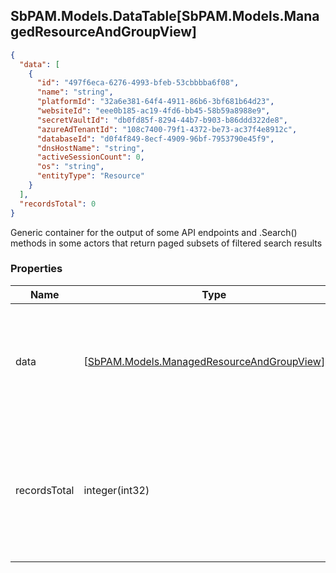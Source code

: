 
<h2 id="tocS_SbPAM.Models.DataTable[SbPAM.Models.ManagedResourceAndGroupView]">SbPAM.Models.DataTable[SbPAM.Models.ManagedResourceAndGroupView]</h2>

<a id="schemasbpam.models.datatable[sbpam.models.managedresourceandgroupview]"></a>
<a id="schema_SbPAM.Models.DataTable[SbPAM.Models.ManagedResourceAndGroupView]"></a>
<a id="tocSsbpam.models.datatable[sbpam.models.managedresourceandgroupview]"></a>
<a id="tocssbpam.models.datatable[sbpam.models.managedresourceandgroupview]"></a>

```json
{
  "data": [
    {
      "id": "497f6eca-6276-4993-bfeb-53cbbbba6f08",
      "name": "string",
      "platformId": "32a6e381-64f4-4911-86b6-3bf681b64d23",
      "websiteId": "eee0b185-ac19-4fd6-bb45-58b59a8988e9",
      "secretVaultId": "db0fd85f-8294-44b7-b903-b86ddd322de8",
      "azureAdTenantId": "108c7400-79f1-4372-be73-ac37f4e8912c",
      "databaseId": "d0f4f849-8ecf-4909-96bf-7953790e45f9",
      "dnsHostName": "string",
      "activeSessionCount": 0,
      "os": "string",
      "entityType": "Resource"
    }
  ],
  "recordsTotal": 0
}

```

Generic container for the output of some API endpoints and .Search() 
methods in some actors that return paged subsets of filtered search results

### Properties

|Name|Type|Required|Restrictions|Description|
|---|---|---|---|---|
|data|[[SbPAM.Models.ManagedResourceAndGroupView](../Models/sbpam.models.managedresourceandgroupview.md)]¦null|false|none|A subset of the filtered, sorted, and paged (e.g., rows 30 - 39 of <br>589 found) search results|
|recordsTotal|integer(int32)|false|none|What is the total count of search results that .DataRows may only <br>be a paged subset of (e.g., rows 30 - 39 of 589 found)|


